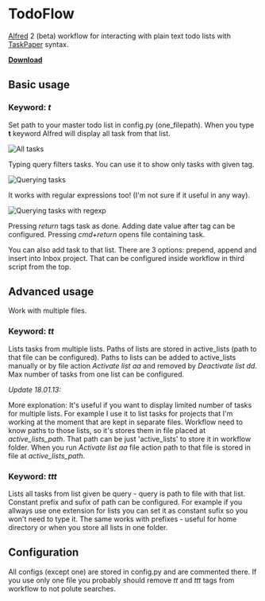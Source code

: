 # TodoFlow

[Alfred][] 2 (beta) workflow for interacting with plain text todo lists with [TaskPaper][] syntax.


**[Download][]**

## Basic usage


### Keyword: *t*

Set path to your master todo list in config.py (one_filepath). When you type **t** keyword Alfred will display all task from that list.

![All tasks][basic]

Typing query filters tasks. You can use it to show only tasks with given tag.

![Querying tasks][query]

It works with regular expressions too! (I'm not sure if it useful in any way).

![Querying tasks with regexp][regexp]

Pressing *return* tags task as done.
Adding date value after tag can be configured.
Pressing *cmd+return* opens file containing task.

You can also add task to that list. There are 3 options: prepend, append and insert into Inbox project. That can be configured inside workflow in third script from the top.

## Advanced usage

Work with multiple files.

### Keyword: *tt*

Lists tasks from multiple lists.
Paths of lists are stored in active_lists (path to that file can be configured).
Paths to lists can be added to active_lists manually or by file action *Activate list aa* and removed by *Deactivate list dd*.
Max number of tasks from one list can be configured.

*Update 18.01.13:*

More explonation:
It's useful if you want to display limited number of tasks for multiple lists. For example I use it to list tasks for projects that I'm working at the moment that are kept in separate files.
Workflow need to know paths to those lists, so it's stores them in file placed at *active_lists_path*. That path can be just 'active_lists' to store it in workflow folder. When you run *Activate list aa* file action path to that file is stored in file at *active_lists_path*.

### Keyword: *ttt*    

Lists all tasks from list given be query - query is path to file with that list. Constant prefix and sufix of path can be configured.
For example if you allways use one extension for lists you can
set it as constant sufix so you won't need to type it. The same works with prefixes - useful for home directory or when you store all lists in one folder.

## Configuration

All configs (except one) are stored in config.py and are commented there. If you use only one file you probably should remove *tt* and *ttt* tags from workflow to not polute searches.

[Alfred]: http://www.alfredapp.com
[TaskPaper]: http://www.hogbaysoftware.com/products/taskpaper
[basic]: http://bvsc.nazwa.pl/img/TodoFlow/basic.png
[query]: http://bvsc.nazwa.pl/img/TodoFlow/query.png
[regexp]: http://bvsc.nazwa.pl/img/TodoFlow/regexp.png
[Download]: https://github.com/bevesce/TodoFlow/raw/master/TodoFlow.alfredworkflow
